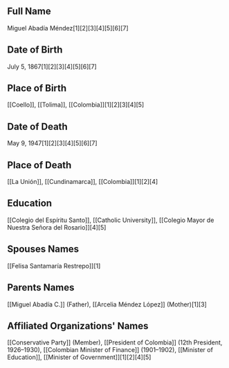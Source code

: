 ## Full Name
Miguel Abadía Méndez[1][2][3][4][5][6][7]

## Date of Birth
July 5, 1867[1][2][3][4][5][6][7]

## Place of Birth
[[Coello]], [[Tolima]], [[Colombia]][1][2][3][4][5]

## Date of Death
May 9, 1947[1][2][3][4][5][6][7]

## Place of Death
[[La Unión]], [[Cundinamarca]], [[Colombia]][1][2][4]

## Education
[[Colegio del Espíritu Santo]], [[Catholic University]], [[Colegio Mayor de Nuestra Señora del Rosario]][4][5]

## Spouses Names
[[Felisa Santamaría Restrepo]][1]

## Parents Names
[[Miguel Abadía C.]] (Father),
[[Arcelia Méndez López]] (Mother)[1][3]

## Affiliated Organizations' Names
[[Conservative Party]] (Member),
[[President of Colombia]] (12th President, 1926–1930),
[[Colombian Minister of Finance]] (1901–1902),
[[Minister of Education]],
[[Minister of Government]][1][2][4][5]

